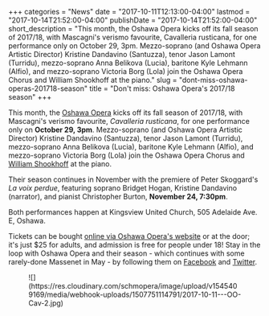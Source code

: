 +++
categories = "News"
date = "2017-10-11T12:13:00-04:00"
lastmod = "2017-10-14T21:52:00-04:00"
publishDate = "2017-10-14T21:52:00-04:00"
short_description = "This month, the Oshawa Opera kicks off its fall season of 2017/18, with Mascagni's verismo favourite, Cavalleria rusticana, for one performance only on October 29, 3pm. Mezzo-soprano (and Oshawa Opera Artistic Director) Kristine Dandavino (Santuzza), tenor Jason Lamont (Turridu), mezzo-soprano Anna Belikova (Lucia), baritone Kyle Lehmann (Alfio), and mezzo-soprano Victoria Borg (Lola) join the Oshawa Opera Chorus and William Shookhoff at the piano."
slug = "dont-miss-oshawa-operas-201718-season"
title = "Don&#039;t miss: Oshawa Opera&#039;s 2017/18 season"
+++

This month, the [Oshawa Opera](/scene/companies/oshawa-opera/) kicks off its fall season of 2017/18, with Mascagni's verismo favourite, *Cavalleria rusticana*, for one performance only on **October 29, 3pm**. Mezzo-soprano (and Oshawa Opera Artistic Director) Kristine Dandavino (Santuzza), tenor Jason Lamont (Turridu), mezzo-soprano Anna Belikova (Lucia), baritone Kyle Lehmann (Alfio), and mezzo-soprano Victoria Borg (Lola) join the Oshawa Opera Chorus and [William Shookhoff](/celebrating-10-years-of-opera-by-request/) at the piano.

Their season continues in November with the premiere of Peter Skoggard's *La voix perdue*, featuring soprano Bridget Hogan, Kristine Dandavino (narrator), and pianist Christopher Burton, **November 24, 7:30pm**.

Both performances happen at Kingsview United Church, 505 Adelaide Ave. E, Oshawa.

Tickets can be bought [online via Oshawa Opera's website](https://www.theoshawaopera.com/) or at the door; it's just $25 for adults, and admission is free for people under 18! Stay in the loop with Oshawa Opera and their season - which continues with some rarely-done Massenet in May - by following them on [Facebook](https://www.facebook.com/Oshawao/) and [Twitter](https://twitter.com/oshawaopera). 

<figure data-type="image">
![](https://res.cloudinary.com/schmopera/image/upload/v1545409169/media/webhook-uploads/1507751114791/2017-10-11---OO-Cav-2.jpg)
</figure>
